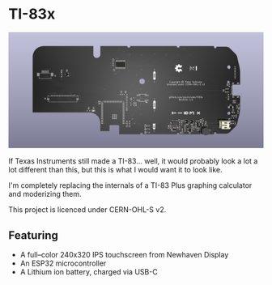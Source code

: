 # TI-83x

![Render of the TI-83 PCB](/Pictures/render.png)

If Texas Instruments still made a TI-83... well, it would probably look a lot a lot different than this, but this is what I would want it to look like.

I'm completely replacing the internals of a TI-83 Plus graphing calculator and moderizing them.

This project is licenced under CERN-OHL-S v2.

## Featuring

- A full–color 240x320 IPS touchscreen from Newhaven Display
- An ESP32 microcontroller
- A Lithium ion battery, charged via USB-C

